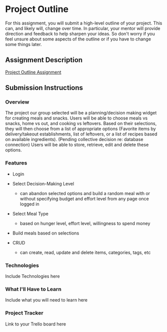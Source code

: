 # Project Outline
For this assignment, you will submit a high-level outline of your project. This can, and likely will, change over time. In particular, your mentor will provide direction and feedback to help sharpen your ideas. So don't worry if you feel unsure about some aspects of the outline or if you have to change some things later.

## Assignment Description
[Project Outline Assignment](https://education.launchcode.org/liftoff/modules/assignments/project-outline)

## Submission Instructions

### Overview
The project our group selected will be a planning/decision making widget for creating meals and snacks.  Users will be able to choose meals vs snacks, home vs out, and cooking vs leftovers.  Based on their selections, they will then choose from a list of appropriate options (Favorite items by delivery/takeout establishments, list of leftovers, or a list of recipes based on available ingredients).  (Pending collective decision re: database connection)  Users will be able to store, retrieve, edit and delete these options.  
### Features
- Login

- Select Decision-Making Level
  - can abandon selected options and build a random meal with or without specifying budget and effort level from any page once logged in

- Select Meal Type
  - based on hunger level, effort level, willingness to spend money

- Build meals based on selections

- CRUD
  - can create, read, update and delete items, categories, tags, etc
### Technologies
Include Technologies here
### What I'll Have to Learn
Include what you will need to learn here
### Project Tracker
Link to your Trello board here
